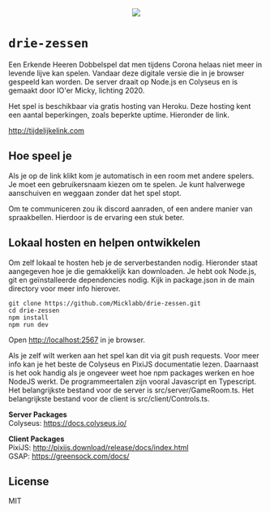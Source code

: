 <div align="center">
  <a href="https://github.com/Micklabb/drie-zessen">
    <img src="https://www.erkendeheeren.nl/wp-content/uploads/2019/07/Erkende-Heeren-op-eenzame-hoogte_3.png" />
  </a>
</div>

# `drie-zessen`

Een Erkende Heeren Dobbelspel dat men tijdens Corona helaas niet meer in levende lijve kan spelen. Vandaar deze digitale versie die in je browser gespeeld kan worden. De server draait op Node.js en Colyseus en is gemaakt door IO'er Micky, lichting 2020. 

Het spel is beschikbaar via gratis hosting van Heroku. Deze hosting kent een aantal beperkingen, zoals beperkte uptime. Hieronder de link.

http://tijdelijkelink.com

## Hoe speel je

Als je op de link klikt kom je automatisch in een room met andere spelers. Je moet een gebruikersnaam kiezen om te spelen. Je kunt halverwege aanschuiven en weggaan zonder dat het spel stopt.

Om te communiceren zou ik discord aanraden, of een andere manier van spraakbellen. Hierdoor is de ervaring een stuk beter.

## Lokaal hosten en helpen ontwikkelen

Om zelf lokaal te hosten heb je de serverbestanden nodig. Hieronder staat aangegeven hoe je die gemakkelijk kan downloaden. Je hebt ook Node.js, git en geïnstalleerde dependencies nodig. Kijk in package.json in de main directory voor meer info hierover.

```
git clone https://github.com/Micklabb/drie-zessen.git
cd drie-zessen
npm install
npm run dev
```

Open [http://localhost:2567](http://localhost:2567) in je browser.

Als je zelf wilt werken aan het spel kan dit via git push requests. Voor meer info kan je het beste de Colyseus en PixiJS documentatie lezen. Daarnaast is het ook handig als je ongeveer weet hoe npm packages werken en hoe NodeJS werkt. De programmeertalen zijn vooral Javascript en Typescript. Het belangrijkste bestand voor de server is src/server/GameRoom.ts. Het belangrijkste bestand voor de client is src/client/Controls.ts.

**Server Packages**  
Colyseus: https://docs.colyseus.io/

**Client Packages**  
PixiJS: http://pixijs.download/release/docs/index.html  
GSAP: https://greensock.com/docs/

## License

MIT